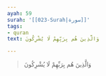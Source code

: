```yaml
---
ayah: 59
surah: '[[023-Surah|سورة]]'
tags:
- quran
text: وَالَّذِينَ هُم بِرَبِّهِمْ لَا يُشْرِكُونَ

---
```

> وَالَّذِينَ هُم بِرَبِّهِمْ لَا يُشْرِكُونَ
